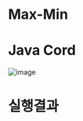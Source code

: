 # Max-Min

# Java Cord
![image](https://user-images.githubusercontent.com/122009563/223638126-6fdf5f34-3043-4857-9126-b6a5cc2d8dd0.png)

# 실행결과
